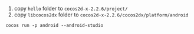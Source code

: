 
1. copy `hello` folder to `cocos2d-x-2.2.6/project/`
2. copy `libcocos2dx` folder to `cocos2d-x-2.2.6/cocos2dx/platform/android`

```
cocos run -p android --android-studio
```
